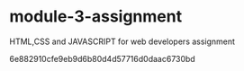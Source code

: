 # module-3-assignment
HTML,CSS and JAVASCRIPT  for web developers assignment

6e882910cfe9eb9d6b80d4d57716d0daac6730bd
